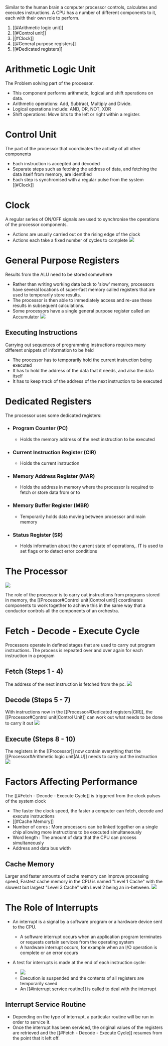 Similar to the human brain a computer processor controls, calculates and executes instructions. A CPU has a number of different components to it, each with their own role to perform.
1. [[#Arithmetic logic unit]]
2. [[#Control unit]]
3. [[#Clock]]
4. [[#General purpose registers]]
5. [[#Dedicated registers]]

# Arithmetic Logic Unit

The Problem solving part of the processor.
- This component performs arithmetic, logical and shift operations on data.
- Arithmetic operations: Add, Subtract, Multiply and Divide.
- Logical operations include: AND, OR, NOT, XOR
- Shift operations: Move bits to the left or right within a register.

# Control Unit

The part of the processor that coordinates the activity of all other components
- Each instruction is accepted and decoded
- Separate steps such as fetching the address of data, and fetching the data itself from memory, are identified
- Each step is synchronised with a regular pulse from the system [[#Clock]]

# Clock

A regular series of ON/OFF signals are used to synchronise the operations of the processor components.
- Actions are usually carried out on the rising edge of the clock
- Actions each take a fixed number of cycles to complete
![](https://i.imgur.com/NLOtrpJ.png)

# General Purpose Registers

Results from the ALU need to be stored somewhere
- Rather than writing working data back to 'slow' memory, processors have several locations of super-fast memory called registers that are used to temporarily store results.
- The processor is then able to immediately access and re-use these results in subsequent calculations.
- Some processors have a single general purpose register called an Accumulator
![](https://i.imgur.com/vwIdxVK.png)

## Executing Instructions

Carrying out sequences of programming instructions requires many different snippets of information to be held
- The processor has to temporarily hold the current instruction being executed
- It has to hold the address of the data that it needs, and also the data itself
- It has to keep track of the address of the next instruction to be executed

# Dedicated Registers

The processor uses some dedicated registers:
- ### Program Counter (PC)
	- Holds the memory address of the next instruction to be executed
- ### Current Instruction Register (CIR)
	- Holds the current instruction
- ### Memory Address Register (MAR)
	- Holds the address in memory where the processor is required to fetch or store data from or to
- ### Memory Buffer Register (MBR)
	- Temporarily holds data moving between processor and main memory
- ### Status Register (SR)
	- Holds information about the current state of operations,. IT is used to set flags or to detect error conditions

# The Processor

![](https://i.imgur.com/V22ED5m.png)


The role of the processor is to carry out instructions from programs stored in memory, the [[Processor#Control unit|Control unit]] coordinates components to work together to achieve this in the same way that a conductor controls all the components of an orchestra.

# Fetch - Decode - Execute Cycle

Processors operate in defined stages that are used to carry out program instructions. The process is repeated over and over again for each instruction in a program

## Fetch (Steps 1 - 4)

The address of the next instruction is fetched from the pc. ![](https://i.imgur.com/V4HpPj8.png)

## Decode (Steps 5 - 7)

With instructions now in the [[Processor#Dedicated registers|CIR]], the [[Processor#Control unit|Control Unit]] can work out what needs to be done to carry it out ![](https://i.imgur.com/0mV6mqB.png)

## Execute (Steps 8 - 10)

The registers in the [[Processor]] now contain everything that the [[Processor#Arithmetic logic unit|ALU]] needs to carry out the instruction ![](https://i.imgur.com/eWOI8Vz.png)

# Factors Affecting Performance

The [[#Fetch - Decode - Execute Cycle]] is triggered from the clock pulses of the system clock
- The faster the clock speed, the faster a computer can fetch, decode and execute instructions
- [[#Cache Memory]]
- Number of cores : More processors can be linked together on a single chip allowing more instructions to be executed simultaneously
- Word length : The amount of data that the CPU can process simultaneously
- Address and data bus width

## Cache Memory

Larger and faster amounts of cache memory can improve processing speed, Fastest cache memory in the CPU is named "Level 1 Cache" with the slowest but largest "Level 3 Cache" with Level 2 being an in-between.
![](https://i.imgur.com/zibA4RF.png)

# The Role of Interrupts

- An interrupt is a signal by a software program or a hardware device sent to the CPU.
	- A software interrupt occurs when an application program terminates or requests certain services from the operating system
	- A hardware interrupt occurs, for example when an I/O operation is complete or an error occurs

- A test for interrupts is made at the end of each instruction cycle:
	- ![](https://i.imgur.com/bo1Og8L.png)
	- Execution is suspended and the contents of all registers are temporarily saved
	- An [[#interrupt service routine]] is called to deal with the interrupt

## Interrupt Service Routine

- Depending on the type of interrupt, a particular routine will be run in order to service it.
- Once the interrupt has been serviced, the original values of the registers are retrieved and the [[#Fetch - Decode - Execute Cycle]] resumes from the point that it left off.